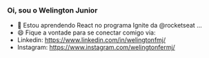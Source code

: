 ### Oi, sou o Welington Junior


- 🌱 Estou aprendendo React no programa Ignite da @rocketseat ...
- 😄 Fique a vontade para se conectar comigo via:
- Linkedin: https://www.linkedin.com/in/welingtonfmj/
- Instagram: https://www.instagram.com/welingtonfermj/

